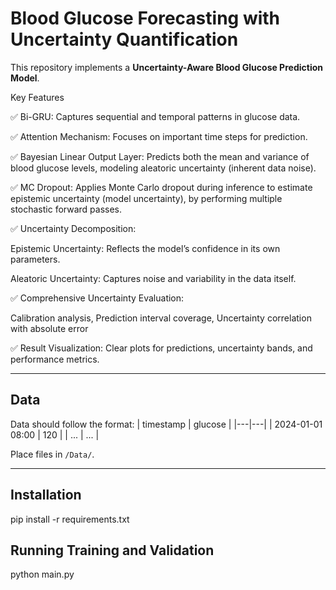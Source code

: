 # Blood Glucose Forecasting with Uncertainty Quantification

This repository implements a **Uncertainty-Aware Blood Glucose Prediction Model**.

Key Features

✅ Bi-GRU:
Captures sequential and temporal patterns in glucose data.

✅ Attention Mechanism:
Focuses on important time steps for prediction.

✅ Bayesian Linear Output Layer:
Predicts both the mean and variance of blood glucose levels, modeling aleatoric uncertainty (inherent data noise).

✅ MC Dropout:
Applies Monte Carlo dropout during inference to estimate epistemic uncertainty (model uncertainty), by performing multiple stochastic forward passes.

✅ Uncertainty Decomposition:

Epistemic Uncertainty: Reflects the model’s confidence in its own parameters.

Aleatoric Uncertainty: Captures noise and variability in the data itself.

✅ Comprehensive Uncertainty Evaluation:

Calibration analysis,
Prediction interval coverage,
Uncertainty correlation with absolute error

✅ Result Visualization:
Clear plots for predictions, uncertainty bands, and performance metrics.

---

## Data
Data should follow the format:
| timestamp | glucose | 
|---|---|
| 2024-01-01 08:00 | 120 | 
| ... | ... | 

Place files in `/Data/`.

---

## Installation

pip install -r requirements.txt

## Running Training and Validation

python main.py
